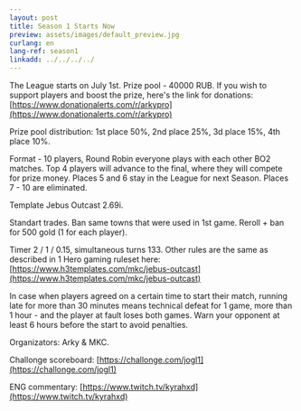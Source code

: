 ```yaml
---
layout: post
title: Season 1 Starts Now
preview: assets/images/default_preview.jpg
curlang: en
lang-ref: season1
linkadd: ../../../../
---
```


The League starts on July 1st.
Prize pool - 40000 RUB. If you wish to support players and boost the prize, here's the link for donations: [https://www.donationalerts.com/r/arkypro](https://www.donationalerts.com/r/arkypro)

Prize pool distribution: 1st place 50%, 2nd place 25%, 3d place 15%, 4th place 10%.

Format - 10 players, Round Robin everyone plays with each other BO2 matches. Top 4 players will advance to the final, where they will compete for prize money. Places 5 and 6 stay in the League for next Season. Places 7 - 10 are eliminated.

Template Jebus Outcast 2.69i.

Standart trades. Ban same towns that were used in 1st game. Reroll + ban for 500 gold (1 for each player).

Timer 2 / 1 / 0.15, simultaneous turns 133. Other rules are the same as described in 1 Hero gaming ruleset here: [https://www.h3templates.com/mkc/jebus-outcast](https://www.h3templates.com/mkc/jebus-outcast)

In case when players agreed on a certain time to start their match, running late for more than 30 minutes means technical defeat for 1 game, more than 1 hour - and the player at fault loses both games. Warn your opponent at least 6 hours before the start to avoid penalties.

Organizators: Arky & MKC.

Challonge scoreboard: [https://challonge.com/jogl1](https://challonge.com/jogl1)

ENG commentary:
[https://www.twitch.tv/kyrahxd](https://www.twitch.tv/kyrahxd)